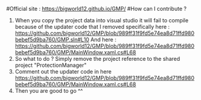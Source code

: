 #Official site :
  https://bigworld12.github.io/GMP/
#How can I contribute ?
  1. When you copy the project data into visual studio it will fail to compile because of the updater code that I removed 
     specifically here  : https://github.com/bigworld12/GMP/blob/989ff31f9fd5e74ea8d71ffd980bebef5d9ba760/GMP.sln#L10
     And here : https://github.com/bigworld12/GMP/blob/989ff31f9fd5e74ea8d71ffd980bebef5d9ba760/GMP/MainWindow.xaml.cs#L68
  2. So what to do ? Simply remove the project reference to the shared project "ProtectionManager"
  3. Comment out the updater code in here https://github.com/bigworld12/GMP/blob/989ff31f9fd5e74ea8d71ffd980bebef5d9ba760/GMP/MainWindow.xaml.cs#L68
  4. Then you are good to go ^^
